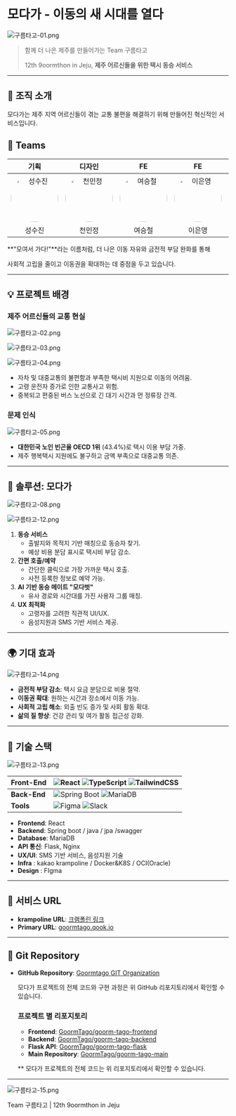 # 모다가 - 이동의 새 시대를 열다

![구름타고-01.png](../img/구름타고-01.png)

> 함께 더 나은 제주를 만들어가는 Team 구름타고
> 
> 
> 12th 9oormthon in Jeju, **제주 어르신들을 위한 택시 동승 서비스**
> 

---

## 🌟 조직 소개

모다가는 제주 지역 어르신들이 겪는 교통 불편을 해결하기 위해 만들어진 혁신적인 서비스입니다.
## 🍊 Teams

|                                              기획                                               |                                            디자인                                             |                                             FE                                              |                                             FE                                              |                                             BE                                              |
| :---------------------------------------------------------------------------------------------: | :-------------------------------------------------------------------------------------------: | :-----------------------------------------------------------------------------------------: | :-----------------------------------------------------------------------------------------: | :-----------------------------------------------------------------------------------------: |
| <img src="../profile/성수진님.png" alt="성수진" width="108" height="108"  style="border-radius:50%" />     | <img src="../profile/천민정님.png" alt="천민정" width="108" height="108"  style="border-radius:50%" />     | <img src="../profile/여승철님.png" alt="여승철" width="108" height="108"  style="border-radius:50%" /> | <img src="../profile/이은영님.png" alt="이은영" width="108" height="108"  style="border-radius:50%" /> | <img src="../profile/이상국님.png" alt="이상국" width="108" height="108"  style="border-radius:50%" /> |
|                                            성수진                                               |                                            천민정                                             |                                            여승철                                           |                                            이은영                                           |                                            이상국                                           |



**"모여서 가다!"**라는 이름처럼, 더 나은 이동 자유와 금전적 부담 완화를 통해

사회적 고립을 줄이고 이동권을 확대하는 데 중점을 두고 있습니다.

---

## 💡 프로젝트 배경

### 제주 어르신들의 교통 현실

![구름타고-02.png](../img/구름타고-02.png)

![구름타고-03.png](../img/구름타고-03.png)

![구름타고-04.png](../img/구름타고-04.png)

- 자차 및 대중교통의 불편함과 부족한 택시비 지원으로 이동의 어려움.
- 고령 운전자 증가로 인한 교통사고 위험.
- 중복되고 편중된 버스 노선으로 긴 대기 시간과 먼 정류장 간격.

### 문제 인식

![구름타고-05.png](../img/구름타고-05.png)

- **대한민국 노인 빈곤율 OECD 1위** (43.4%)로 택시 이용 부담 가중.
- 제주 행복택시 지원에도 불구하고 금액 부족으로 대중교통 의존.

---

## 🚀 솔루션: 모다가

![구름타고-08.png](../img/구름타고-08.png)

![구름타고-12.png](../img/구름타고-12.png)

1. **동승 서비스**
    - 출발지와 목적지 기반 매칭으로 동승자 찾기.
    - 예상 비용 분담 표시로 택시비 부담 감소.
2. **간편 호출/예약**
    - 간단한 클릭으로 가장 가까운 택시 호출.
    - 사전 등록한 정보로 예약 가능.
3. **AI 기반 동승 메이트 "모다벗"**
    - 유사 경로와 시간대를 가진 사용자 그룹 매칭.
4. **UX 최적화**
    - 고령자를 고려한 직관적 UI/UX.
    - 음성지원과 SMS 기반 서비스 제공.

---

## 🌍 기대 효과

![구름타고-14.png](../img/구름타고-14.png)

- **금전적 부담 감소**: 택시 요금 분담으로 비용 절약.
- **이동권 확대**: 원하는 시간과 장소에서 이동 가능.
- **사회적 고립 해소**: 외출 빈도 증가 및 사회 활동 확대.
- **삶의 질 향상**: 건강 관리 및 여가 활동 접근성 강화.

---

## 🔧 기술 스택

![구름타고-13.png](../img/구름타고-13.png)

| **Front-End** | ![React](https://img.shields.io/badge/React-%2320232a.svg?style=for-the-badge&logo=react&logoColor=%2361DAFB) ![TypeScript](https://img.shields.io/badge/TypeScript-%23007ACC.svg?style=for-the-badge&logo=typescript&logoColor=white) ![TailwindCSS](https://img.shields.io/badge/TailwindCSS-%2338B2AC.svg?style=for-the-badge&logo=tailwind-css&logoColor=white) |
| ------------- | ------------------------------------------------------------------------------------------------------------------------------------------------------------------- |
| **Back-End**  | ![Spring Boot](https://img.shields.io/badge/SpringBoot-%236DB33F.svg?style=for-the-badge&logo=spring&logoColor=white) ![MariaDB](https://img.shields.io/badge/MariaDB-%23003345.svg?style=for-the-badge&logo=mariadb&logoColor=white)                                   |
| **Tools**     | ![Figma](https://img.shields.io/badge/Figma-%23F24E1E.svg?style=for-the-badge&logo=figma&logoColor=white) ![Slack](https://img.shields.io/badge/Slack-%234A154B.svg?style=for-the-badge&logo=slack&logoColor=white)                                                 |

- **Frontend**: React
- **Backend**: Spring boot / java / jpa /swagger
- **Database**: MariaDB
- **API 통신**: Flask, Nginx
- **UX/UI**: SMS 기반 서비스, 음성지원 기술
- **Infra** : kakao krampoline / Docker&K8S / OCI(Oracle)
- **Design** : FIgma

---

## 🔗 서비스 URL

- **krampoline URL**: [크램폴린 링크](https://k28f46a14160fa.user-app.krampoline.com/)
- **Primary URL**: [goormtago.qook.io](http://goormtago.qook.io/)

---

## 📂 Git Repository

- **GitHub Repository**: [Goormtago GIT Organization](https://github.com/goormtago)
    
    모다가 프로젝트의 전체 코드와 구현 과정은 위 GitHub 리포지토리에서 확인할 수 있습니다.
    
    ### 프로젝트 별 리포지토리
    
    - **Frontend**: [GoormTago/goorm-tago-frontend](https://github.com/GoormTago/goorm-tago-frontend.git)
    - **Backend**: [GoormTago/goorm-tago-backend](https://github.com/GoormTago/goorm-tago-backend.git)
    - **Flask API**: [GoormTago/goorm-tago-flask](https://github.com/GoormTago/goorm-tago-flask.git)
    - **Main Repository**: [GoormTago/goorm-tago-main](https://github.com/GoormTago/goorm-tago-main.git)
    
    ** 모다가 프로젝트의 전체 코드는 위 리포지토리에서 확인할 수 있습니다.
    

---

![구름타고-15.png](../img/구름타고-15.png)

Team 구름타고 | 12th 9oormthon in Jeju